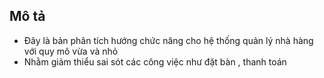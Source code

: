 ## Mô tả 
- Đây là bản phân tích hướng chức năng cho hệ thống quản lý nhà hàng với quy mô vừa và nhỏ
- Nhằm giảm thiểu sai sót các công việc như đặt bàn , thanh toán
  
